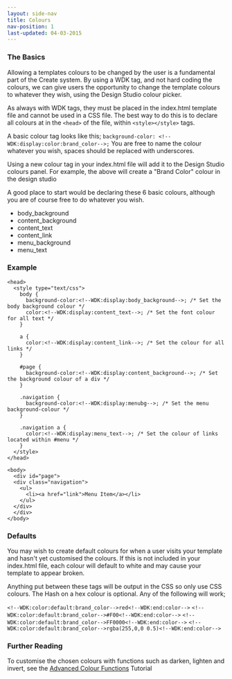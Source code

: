 ```yaml
---
layout: side-nav
title: Colours
nav-position: 1
last-updated: 04-03-2015
---
```


### The Basics

Allowing a templates colours to be changed by the user is a fundamental part of the Create system. By using a WDK tag, and not hard coding the colours, we can give users the opportunity to change the template colours to whatever they wish, using the Design Studio colour picker.

As always with WDK tags, they must be placed in the index.html template file and cannot be used in a CSS file. The best way to do this is to declare all colours at in the `<head>` of the file, within `<style></style>` tags.

A basic colour tag looks like this; `background-color: <!--WDK:display:color:brand_color-->;`
You are free to name the colour whatever you wish, spaces should be replaced with underscores.

Using a new colour tag in your index.html file will add it to the Design Studio colours panel. For example, the above will create a "Brand Color" colour in the design studio

A good place to start would be declaring these 6 basic colours, although you are of course free to do whatever you wish.

- body_background
- content_background
- content_text
- content_link
- menu_background
- menu_text

### Example
~~~
<head>
  <style type="text/css">
    body {
      background-color:<!--WDK:display:body_background-->; /* Set the body background colour */
      color:<!--WDK:display:content_text-->; /* Set the font colour for all text */
    }

    a {
      color:<!--WDK:display:content_link-->; /* Set the colour for all links */
    }

    #page {
      background-color:<!--WDK:display:content_background-->; /* Set the background colour of a div */
    }

    .navigation {
      background-color:<!--WDK:display:menubg-->; /* Set the menu background-colour */
    }

    .navigation a {
      color:<!--WDK:display:menu_text-->; /* Set the colour of links located within #menu */
    }
  </style>
</head>

<body>
  <div id="page">
  <div class="navigation">
    <ul>
      <li><a href="link">Menu Item</a></li>
    </ul>
  </div>
  </div>
</body>
~~~


### Defaults

You may wish to create default colours for when a user visits your template and hasn't yet customised the colours. If this is not included in your index.html file, each colour will default to white and may cause your template to appear broken.

Anything put between these tags will be output in the CSS so only use CSS colours. The Hash on a hex colour is optional. Any of the following will work;

`<!--WDK:color:default:brand_color-->red<!--WDK:end:color-->`
`<!--WDK:color:default:brand_color-->#F00<!--WDK:end:color-->`
`<!--WDK:color:default:brand_color-->FF0000<!--WDK:end:color-->`
`<!--WDK:color:default:brand_color-->rgba(255,0,0 0.5)<!--WDK:end:color-->`


### Further Reading

To customise the chosen colours with functions such as darken, lighten and invert, see the [Advanced Colour Functions](advanced-colour-functions.html) Tutorial
